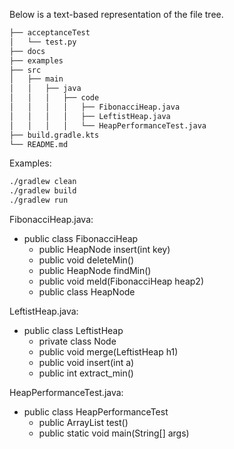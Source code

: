 Below is a text-based representation of the file tree.

```bash
├── acceptanceTest
│   └── test.py
├── docs
├── examples
├── src
│   ├── main
│   │   ├── java
│   │   │   ├── code
│   │   │   │   ├── FibonacciHeap.java
│   │   │   │   ├── LeftistHeap.java
│   │   │   │   └── HeapPerformanceTest.java
├── build.gradle.kts
└── README.md
```

Examples:

```sh
./gradlew clean
./gradlew build
./gradlew run
```

FibonacciHeap.java:

- public class FibonacciHeap
    - public HeapNode insert(int key)
    - public void deleteMin()
    - public HeapNode findMin()
    - public void meld(FibonacciHeap heap2)
    - public class HeapNode

LeftistHeap.java:

- public class LeftistHeap
    - private class Node
    - public void merge(LeftistHeap h1)
    - public void insert(int a)
    - public int extract_min()

HeapPerformanceTest.java:

- public class HeapPerformanceTest
    - public ArrayList<Long> test()
    - public static void main(String[] args)